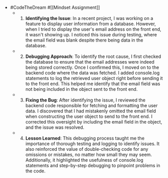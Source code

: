 - #CodeTheDream #[[Mindset Assignment]]
	- 1. **Identifying the Issue**: In a recent project, I was working on a feature to display user information from a database. However, when I tried to display the user's email address on the front end, it wasn't showing up. I noticed this issue during testing, where the email field was blank despite there being data in the database.
	- 2. **Debugging Approach**: To identify the root cause, I first checked the database to ensure that the email addresses were indeed being stored correctly. Once I confirmed this, I moved on to the backend code where the data was fetched. I added console.log statements to log the retrieved user object right before sending it to the front end. This helped me identify that the email field was not being included in the object sent to the front end.
	- 3. **Fixing the Bug**: After identifying the issue, I reviewed the backend code responsible for fetching and formatting the user data. I discovered that I had mistakenly omitted the email field when constructing the user object to send to the front end. I corrected this oversight by including the email field in the object, and the issue was resolved.
	- 4. **Lesson Learned**: This debugging process taught me the importance of thorough testing and logging to identify issues. It also reinforced the value of double-checking code for any omissions or mistakes, no matter how small they may seem. Additionally, it highlighted the usefulness of console.log statements and step-by-step debugging to pinpoint problems in the code.